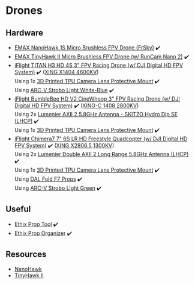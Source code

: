 # Drones

## Hardware

* [EMAX NanoHawk 1S Micro Brushless FPV Drone (FrSky)](https://emaxmodel.com/collections/nanohawk/products/emax-nanohawk-65mm-1s-whoop-fpv-racing-drone-bnf-frsky-d8-runcam-nano3-camera-25mw-vtx-5a-blheli_s-esc) ✔️
* [EMAX TinyHawk II Micro Brushless FPV Drone (w/ RunCam Nano 2)](https://emaxmodel.com/collections/tinyhawk-ii/products/tinyhawk-ii-indoor-fpv-racing-drone-f4-5a-16000kv-runcam-nano2-700tvl-37ch-25-100-200mw-vtx-1s-2s-bnf) ✔️
* [iFlight TITAN H3 HD 4S 3" FPV Racing Drone (w/ DJI Digital HD FPV System)](https://shop.iflight-rc.com/index.php?route=product/product&product_id=1221) ✔️ ([XING X1404 4600KV](https://shop.iflight-rc.com/index.php?route=product/product&product_id=895))\
Using 1x [3D Printed TPU Camera Lens Protective Mount](https://www.banggood.com/3D-Printed-TPU-Camera-Lens-Protective-Mount-For-DJI-FPV-Air-Unit-Compatible-Stinger-TransTEC-Laser-HD-Mark-HD-RC-Drone-Frame-p-1657849.html) ✔️\
Using [ARC-V Strobo Light White-Blue](https://www.premium-drohne.de/shop/zubehoer/424/arc-v-strobo-licht?number=FHT-ARC5-wht-blu) ✔️
* [iFlight BumbleBee HD V2 CineWhoop 3" FPV Racing Drone (w/ DJI Digital HD FPV System)](https://shop.iflight-rc.com/index.php?route=product/product&path=25_31_105&product_id=1256) ✔️ ([XING-C 1408 2800KV](https://shop.iflight-rc.com/index.php?route=product/product&product_id=1214))\
Using 2x [Lumenier AXII 2 5.8GHz Antenna - SKITZO Hydro Dip SE (LHCP)](https://www.getfpv.com/lumenier-axii-2-5-8ghz-antenna-skitzo-hydro-dip-se-lhcp.html) ✔️ \
Using 1x [3D Printed TPU Camera Lens Protective Mount](https://www.banggood.com/3D-Printed-TPU-Camera-Lens-Protective-Mount-For-DJI-FPV-Air-Unit-Compatible-Stinger-TransTEC-Laser-HD-Mark-HD-RC-Drone-Frame-p-1657849.html) ✔️
* [iFlight Chimera7 7" 6S LR HD Freestyle Quadcopter (w/ DJI Digital HD FPV System)](https://shop.iflight-rc.com/index.php?route=product/product&path=25_325_328&product_id=1337) ✔️ ([XING X2806.5 1300KV](https://shop.iflight-rc.com/index.php?route=product/product&product_id=1001))\
Using 2x [Lumenier Double AXII 2 Long Range 5.8GHz Antenna (LHCP)](https://www.getfpv.com/lumenier-double-axii-2-long-range-5-8ghz-antenna-lhcp.html) ✔️ \
Using 1x [3D Printed TPU Camera Lens Protective Mount](https://www.banggood.com/3D-Printed-TPU-Camera-Lens-Protective-Mount-For-DJI-FPV-Air-Unit-Compatible-Stinger-TransTEC-Laser-HD-Mark-HD-RC-Drone-Frame-p-1657849.html) ✔️\
Using [DAL Fold F7 Props](https://www.amazon.com/Dalprop-Folding-Propeller-Freestyle-Quadcopter/dp/B08M5R1PQT) ✔️\
Using [ARC-V Strobo Light Green](https://www.premium-drohne.de/shop/zubehoer/424/arc-v-strobo-licht?number=FHT-ARC5-green) ✔️

## Useful

* [Ethix Prop Tool](https://droneshop.nl/ethix-propeller-tool) ✔️
* [Ethix Prop Organizer](https://droneshop.nl/ethix-propeller-organizer) ✔️

## Resources

* [NanoHawk](https://emaxmodel.freshdesk.com/support/solutions/folders/63000233945)
* [TinyHawk II](https://emaxmodel.freshdesk.com/support/solutions/folders/63000078413)
